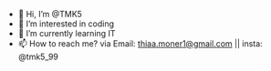 - 👋 Hi, I’m @TMK5
- 👀 I’m interested in coding
- 🌱 I’m currently learning IT
- 📫 How to reach me? via Email: thiaa.moner1@gmail.com || insta: @tmk5_99

<!---
TMK5/TMK5 is a ✨ special ✨ repository because its `README.md` (this file) appears on your GitHub profile.
You can click the Preview link to take a look at your changes.
--->
